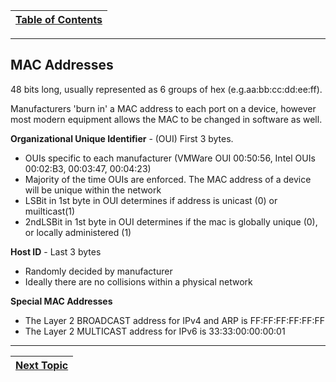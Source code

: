 |[Table of Contents](/00-Table-of-Contents.md)|
|---|

---

## MAC Addresses

48 bits long, usually represented as 6 groups of hex \(e.g.aa:bb:cc:dd:ee:ff\).

Manufacturers 'burn in' a MAC address to each port on a device, however most modern equipment allows the MAC to be changed in software as well.

**Organizational Unique Identifier** - \(OUI\) First 3 bytes.

* OUIs specific to each manufacturer \(VMWare OUI 00:50:56, Intel OUIs 00:02:B3, 00:03:47, 00:04:23\)
* Majority of the time OUIs are enforced. The MAC address of a device will be unique within the network
* LSBit in 1st byte in OUI determines if address is unicast \(0\) or muilticast\(1\)
* 2ndLSBit in 1st byte in OUI determines if the mac is globally unique \(0\), or locally administered \(1\)

**Host ID** - Last 3 bytes

* Randomly decided by manufacturer
* Ideally there are no collisions within a physical network

**Special MAC Addresses**

* The Layer 2 BROADCAST address for IPv4 and ARP is FF:FF:FF:FF:FF:FF
* The Layer 2 MULTICAST address for IPv6 is 33:33:00:00:00:01


---

|[Next Topic](/04-osi-layer-2/switches.md)|
|---|
